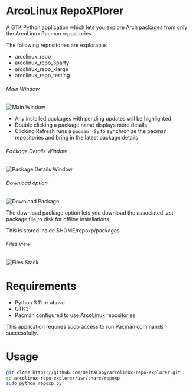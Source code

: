# ArcoLinux RepoXPlorer

A GTK Python application which lets you explore Arch packages from only the ArcoLinux Pacman repositories.

The following repositories are explorable:

- arcolinux_repo
- arcolinux_repo_3party
- arcolinux_repo_xlarge
- arcolinux_repo_testing

###### Main Window

![Main Window](https://github.com/DeltaCopy/arcolinux-repo-explorer/assets/121581829/45d3d7f6-1ddf-4d13-93fc-35965b93b06d)

- Any installed packages with pending updates will be highlighted
- Double clicking a package name displays more details
- Clicking Refresh runs a ```pacman -Sy``` to synchronize the pacman repositories and bring in the latest package details

###### Package Details Window

![Package Details Window](https://github.com/DeltaCopy/arcolinux-repo-explorer/assets/121581829/93a60ada-c033-47b4-b952-4702c66a27f5)

###### Download option

![Download Package](https://github.com/DeltaCopy/arcolinux-repo-explorer/assets/121581829/e64964b1-4f9a-4946-b59f-ed4dba157f92)

The download package option lets you download the associated .zst package file to disk for offline installations.

This is stored inside $HOME/repoxp/packages

###### Files view
![Files Stack](https://github.com/DeltaCopy/arcolinux-repo-explorer/assets/121581829/a088600d-576e-4137-b202-c50a44985966)

# Requirements

- Python 3.11 or above
- GTK3
- Pacman configured to use ArcoLinux repositories

This application requires sudo access to run Pacman commands successfully.

# Usage

```bash
git clone https://github.com/DeltaCopy/arcolinux-repo-explorer.git
cd arcolinux-repo-explorer/usr/share/repoxp
sudo python repoxp.py
```
